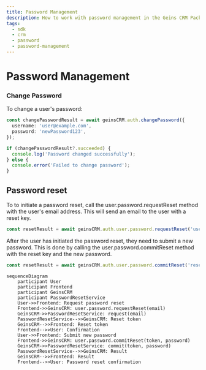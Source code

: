 ```yaml
---
title: Password Management
description: How to work with password management in the Geins CRM Package
tags:
  - sdk
  - crm
  - password
  - password-management
---
```


# Password Management

### Change Password

To change a user's password:

```typescript
const changePasswordResult = await geinsCRM.auth.changePassword({
  username: 'user@example.com',
  password: 'newPassword123',
});

if (changePasswordResult?.succeeded) {
  console.log('Password changed successfully');
} else {
  console.error('Failed to change password');
}
```

## Password reset

To to initiate a password reset, call the user.password.requestReset method with the user's email address. This will send an email to the user with a reset key.

```typescript
const resetResult = await geinsCRM.auth.user.password.requestReset('user@example.com');
```

After the user has initiated the password reset, they need to submit a new password. This is done by calling the user.password.commitReset method with the reset key and the new password.

```typescript
const resetResult = await geinsCRM.auth.user.password.commitReset('reset-key', 'newPassword123');
```

```mermaid
sequenceDiagram
    participant User
    participant Frontend
    participant GeinsCRM
    participant PasswordResetService
    User->>Frontend: Request password reset
    Frontend->>GeinsCRM: user.password.requestReset(email)
    GeinsCRM->>PasswordResetService: request(email)
    PasswordResetService-->>GeinsCRM: Reset token
    GeinsCRM-->>Frontend: Reset token
    Frontend-->>User: Confirmation
    User->>Frontend: Submit new password
    Frontend->>GeinsCRM: user.password.commitReset(token, password)
    GeinsCRM->>PasswordResetService: commit(token, password)
    PasswordResetService-->>GeinsCRM: Result
    GeinsCRM-->>Frontend: Result
    Frontend-->>User: Password reset confirmation

```
